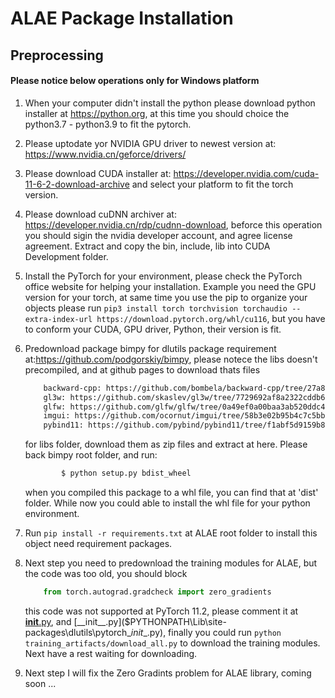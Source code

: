 # ALAE Package Installation

## Preprocessing</br>

#### Please notice below operations only for Windows platform</br>

1. When your computer didn't install the python please download python installer at https://python.org, at this time you should choice the python3.7 - python3.9 to fit the pytorch.
2. Please uptodate yor NVIDIA GPU driver to newest version at: https://www.nvidia.cn/geforce/drivers/
3. Please download CUDA installer at: https://developer.nvidia.com/cuda-11-6-2-download-archive and select your platform to fit the torch version.
4. Please download cuDNN archiver at: https://developer.nvidia.cn/rdp/cudnn-download, beforce this operation you should sigin the nvidia developer account, and agree license agreement. Extract and copy the bin, include, lib into CUDA Development folder.
5. Install the PyTorch for your environment, please check the PyTorch office website for helping your installation. Example you need the GPU version for your torch, at same time you use the pip to organize your objects please run `pip3 install torch torchvision torchaudio --extra-index-url https://download.pytorch.org/whl/cu116`, but you have to conform your CUDA, GPU driver, Python, their version is fit.
6. Predownload package bimpy for dlutils package requirement at:https://github.com/podgorskiy/bimpy, please notece the libs doesn't precompiled, and at github pages to download thats files
    ```Html
        backward-cpp: https://github.com/bombela/backward-cpp/tree/27a89004a86fe2a665f041c198c7fbab7489e278
        gl3w: https://github.com/skaslev/gl3w/tree/7729692af8a2322cddb636b90393a42c130b1c85
        glfw: https://github.com/glfw/glfw/tree/0a49ef0a00baa3ab520ddc452f0e3b1e099c5589
        imgui: https://github.com/ocornut/imgui/tree/58b3e02b95b4c7c5bb9128a28c6d55546501bf93
        pybind11: https://github.com/pybind/pybind11/tree/f1abf5d9159b805674197f6bc443592e631c9130
    ```
    for libs folder, download them as zip files  and extract at here. Please back bimpy root folder, and run:
    ```Bash
            $ python setup.py bdist_wheel
    ```
    when you compiled this package to a whl file, you can find that at 'dist' folder.
    While now you could able to install the whl file for your python environment.

7. Run `pip install -r requirements.txt` at ALAE root folder to install this object need requirement packages.

8. Next step you need to predownload the training modules for ALAE, but the code was too old, you should block 
    ```Python
        from torch.autograd.gradcheck import zero_gradients
    ```
    this code was not supported at PyTorch 11.2, please comment it at [__init__.py]($PYTHONPATH\Lib\site-packages\dlutils\__init__.py), and [__init__.py]($PYTHONPATH\Lib\site-packages\dlutils\pytorch\__init__.py), finally you could run `python training_artifacts/download_all.py` to download the training modules. Next have a rest waiting for downloading.

9. Next step I will fix the Zero Gradints problem for ALAE library, coming soon ...